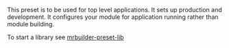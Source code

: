 This preset is to be used for top level applications.  It sets up
production and development. It configures your module for application running
rather than module building.

To start a library see [mrbuilder-preset-lib](../mrbuilder-preset-lib)

